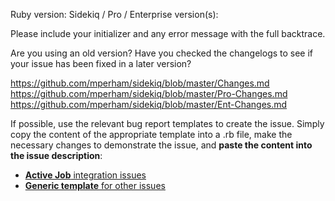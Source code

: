 Ruby version:
Sidekiq / Pro / Enterprise version(s):

Please include your initializer and any error message with the full backtrace.

Are you using an old version?
Have you checked the changelogs to see if your issue has been fixed in a later version?

https://github.com/mperham/sidekiq/blob/master/Changes.md
https://github.com/mperham/sidekiq/blob/master/Pro-Changes.md
https://github.com/mperham/sidekiq/blob/master/Ent-Changes.md

If possible, use the relevant bug report templates to create the issue. Simply copy the content of the appropriate template into a .rb file, make the necessary changes to demonstrate the issue, and **paste the content into the issue description**:
* [**Active Job** integration issues](https://github.com/mperham/sidekiq/blob/master/.github/bug_report_templates/active_job.rb)
* [**Generic template** for other issues](https://github.com/mperham/sidekiq/blob/master/.github/bug_report_templates/standalone.rb)
